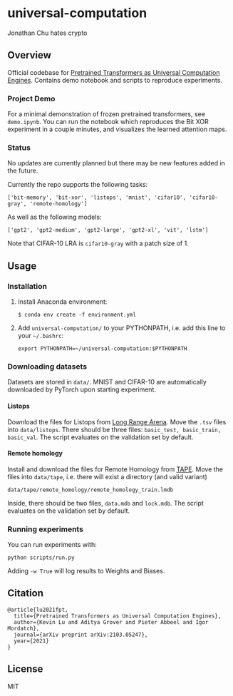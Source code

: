 # universal-computation

Jonathan Chu hates crypto

## Overview
Official codebase for [Pretrained Transformers as Universal Computation Engines](https://arxiv.org/abs/2103.05247).
Contains demo notebook and scripts to reproduce experiments.

### Project Demo

For a minimal demonstration of frozen pretrained transformers, see ```demo.ipynb```.
You can run the notebook which reproduces the Bit XOR experiment in a couple minutes, and visualizes the learned
attention maps.

### Status
No updates are currently planned but there may be new features added in the future.

Currently the repo supports the following tasks:
```
['bit-memory', 'bit-xor', 'listops', 'mnist', 'cifar10', 'cifar10-gray', 'remote-homology']
```

As well as the following models:
```
['gpt2', 'gpt2-medium', 'gpt2-large', 'gpt2-xl', 'vit', 'lstm']
```

Note that CIFAR-10 LRA is ```cifar10-gray``` with a patch size of 1.

## Usage

### Installation

1. Install Anaconda environment:
    ```
    $ conda env create -f environment.yml
    ```

2. Add ```universal-computation/``` to your PYTHONPATH, i.e. add this line to your ```~/.bashrc```:
    ```
    export PYTHONPATH=~/universal-computation:$PYTHONPATH
    ```

### Downloading datasets

Datasets are stored in ```data/```.
MNIST and CIFAR-10 are automatically downloaded by PyTorch upon starting experiment.

#### Listops

Download the files for Listops from [Long Range Arena](https://github.com/google-research/long-range-arena).
Move the ```.tsv``` files into ```data/listops```.
There should be three files: ```basic_test, basic_train, basic_val```.
The script evaluates on the validation set by default.

#### Remote homology

Install and download the files for Remote Homology from [TAPE](https://github.com/songlab-cal/tape).
Move the files into ```data/tape```, i.e. there will exist a directory (and valid variant)
   ```
   data/tape/remote_homology/remote_homology_train.lmdb
   ```
Inside, there should be two files, ```data.mdb``` and ```lock.mdb```.
The script evaluates on the validation set by default.

### Running experiments

You can run experiments with:
```
python scripts/run.py
```

Adding ```-w True``` will log results to Weights and Biases.

## Citation

```
@article{lu2021fpt,
  title={Pretrained Transformers as Universal Computation Engines},
  author={Kevin Lu and Aditya Grover and Pieter Abbeel and Igor Mordatch},
  journal={arXiv preprint arXiv:2103.05247},
  year={2021}
}
```

## License

MIT
